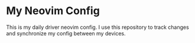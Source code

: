 # My Neovim Config

This is my daily driver neovim config. I use this repository to track changes and synchronize my config between my devices.
